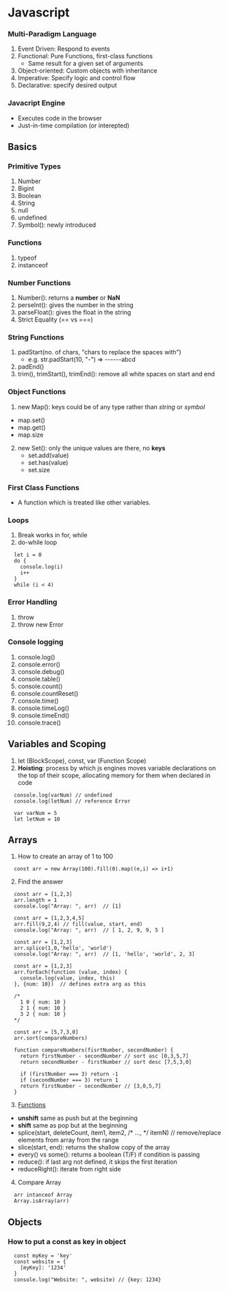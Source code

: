 # Javascript

###  Multi-Paradigm Language

1. Event Driven: Respond to events
2. Functional: Pure Functions, first-class functions 
   - Same result for a given set of arguments
3. Object-oriented: Custom objects with inheritance
4. Imperative: Specify logic and control flow
5. Declarative: specify desired output

###  Javacript Engine

  - Executes code in the browser
  - Just-in-time compilation (or interepted)


##  Basics

###  Primitive Types
1. Number
2. Bigint
3. Boolean
4. String
5. null
6. undefined
7. Symbol(): newly introduced

###  Functions
1. typeof
2. instanceof

###  Number Functions
1. Number(): returns a **number** or **NaN**
2. perseInt(): gives the number in the string
3. parseFloat(): gives the float in the string
4. Strict Equality (== vs ===)

###  String Functions
1. padStart(no. of chars, "chars to replace the spaces with")
   - e.g. str.padStart(10, "-") => ------abcd
2. padEnd()
3. trim(), trimStart(), trimEnd(): remove all white spaces on start and end

###  Object Functions
1. new Map(): keys could be of any type rather than *string* or *symbol*
  - map.set()
  - map.get()
  - map.size
2. new Set(): only the unique values are there, no **keys**
   - set.add(value)
   - set.has(value)
   - set.size

###  First Class Functions
- A function which is treated like other variables.  

###  Loops
1. Break works in for, while
2. do-while loop
  ```
    let i = 0
    do {
      console.log(i)
      i++
    }
    while (i < 4)
  ```

###  Error Handling
1. throw
2. throw new Error

###  Console logging
1. console.log()
2. console.error()
3. console.debug()
4. console.table()
5. console.count()
6. console.countReset()
7. console.time()
8. console.timeLog()
9. console.timeEnd()
10. console.trace()


## Variables and Scoping

1. let (BlockScope), const, var (Function Scope)
2. **Hoisting**: process by which js engines moves variable declarations on the top of their scope, allocating memory for them when declared in code

  ```
    console.log(varNum) // undefined
    console.log(letNum) // reference Error

    var varNum = 5
    let letNum = 10
  ```

## Arrays

1. How to create an array of 1 to 100
   
  ```
    const arr = new Array(100).fill(0).map((e,i) => i+1)
  ```

2. Find the answer
  ```
    const arr = [1,2,3]
    arr.length = 1
    console.log("Array: ", arr)  // [1]
  ```

  ```
    const arr = [1,2,3,4,5]
    arr.fill(9,2,4) // fill(value, start, end)
    console.log("Array: ", arr)  // [ 1, 2, 9, 9, 5 ]
  ```

  ```
    const arr = [1,2,3]
    arr.splice(1,0,'hello', 'world')
    console.log("Array: ", arr)  // [1, 'hello', 'world', 2, 3]
  ```

  ```
    const arr = [1,2,3]
    arr.forEach(function (value, index) {
      console.log(value, index, this)
    }, {num: 10})  // defines extra arg as this

    /*
      1 0 { num: 10 }
      2 1 { num: 10 }
      3 2 { num: 10 }
    */
  ```

  ```
    const arr = [5,7,3,0]
    arr.sort(compareNumbers)

    function compareNumbers(fisrtNumber, secondNumber) {
      return firstNumber - secondNumber // sort asc [0,3,5,7]
      return secondNumber - firstNumber // sort desc [7,5,3,0]

      if (firstNumber === 3) return -1
      if (secondNumber === 3) return 1
      return firstNumber - secondNumber // [3,0,5,7]
    }
  ```

3. [Functions](https://developer.mozilla.org/en-US/docs/Web/JavaScript/Reference/Global_Objects/Array)
  - **unshift** same as push but at the beginning
  - **shift** same as pop but at the beginning
  - splice(start, deleteCount, item1, item2, /* …, */ itemN) // remove/replace elements from array from the range
  - slice(start, end): returns the shallow copy of the array
  - every() vs some(): returns a boolean (T/F) if condition is passing
  - reduce(): if last arg not defined, it skips the first iteration
  - reduceRight(): iterate from right side

4. Compare Array
  ```
    arr intanceof Array
    Array.isArray(arr)
  ```


## Objects

### How to put a const as key in object

```
  const myKey = 'key'
  const website = {
    [myKey]: '1234'
  }
  console.log("Website: ", website) // {key: 1234}
```


